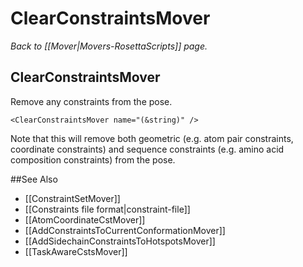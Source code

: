 # ClearConstraintsMover
*Back to [[Mover|Movers-RosettaScripts]] page.*
## ClearConstraintsMover

Remove any constraints from the pose.

    <ClearConstraintsMover name="(&string)" />

Note that this will remove both geometric (e.g. atom pair constraints, coordinate constraints) and sequence constraints (e.g. amino acid composition constraints) from the pose.


##See Also

* [[ConstraintSetMover]]
* [[Constraints file format|constraint-file]]
* [[AtomCoordinateCstMover]]
* [[AddConstraintsToCurrentConformationMover]]
* [[AddSidechainConstraintsToHotspotsMover]]
* [[TaskAwareCstsMover]]